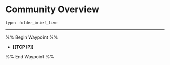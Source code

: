 # Community Overview
 
```ccard
type: folder_brief_live
```
 
---
%% Begin Waypoint %%
- **[[TCP IP]]**

%% End Waypoint %%
